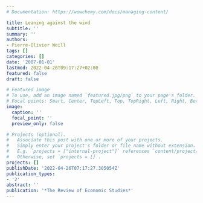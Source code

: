 ```yaml
---
# Documentation: https://wowchemy.com/docs/managing-content/

title: Leaning against the wind
subtitle: ''
summary: ''
authors:
- Pierre-Olivier Weill
tags: []
categories: []
date: '2007-01-01'
lastmod: 2022-04-26T09:17:27+02:00
featured: false
draft: false

# Featured image
# To use, add an image named `featured.jpg/png` to your page's folder.
# Focal points: Smart, Center, TopLeft, Top, TopRight, Left, Right, BottomLeft, Bottom, BottomRight.
image:
  caption: ''
  focal_point: ''
  preview_only: false

# Projects (optional).
#   Associate this post with one or more of your projects.
#   Simply enter your project's folder or file name without extension.
#   E.g. `projects = ["internal-project"]` references `content/project/deep-learning/index.md`.
#   Otherwise, set `projects = []`.
projects: []
publishDate: '2022-04-26T07:17:27.305054Z'
publication_types:
- '2'
abstract: ''
publication: '*The Review of Economic Studies*'
---
```

